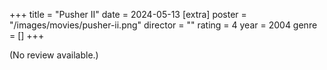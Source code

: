+++
title = "Pusher II"
date = 2024-05-13
[extra]
poster = "/images/movies/pusher-ii.png"
director = ""
rating = 4
year = 2004
genre = []
+++

(No review available.)
